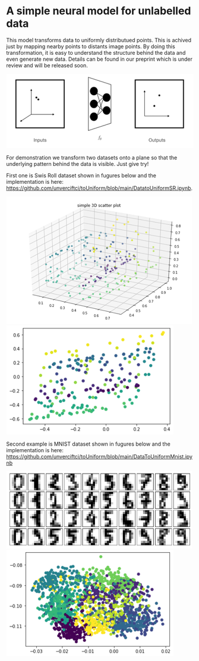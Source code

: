 # A simple neural model for unlabelled data

This model transforms data to uniformly distributued points. This is achived just by mapping nearby points to distants image points. By doing this transformation, it is easy to understand the structure behind the data and even generate new data. Details can be found in our preprint which is under review and will be released soon. 


<img src="https://github.com/unverciftci/toUniform/blob/main/images/flow.png" alt="Alt text" title="Optional title">

For demonstration we transform two datasets onto a plane so that the underlying pattern behind the data is visible. Just give try! 

First one is Swis Roll dataset shown in fugures below and the implementation is here: https://github.com/unverciftci/toUniform/blob/main/DatatoUniformSR.ipynb.

<p float="left">
<img src="https://github.com/unverciftci/toUniform/blob/main/images/sr3.png" alt="Alt text" title="Optional title", width="500">
<img src="https://github.com/unverciftci/toUniform/blob/main/images/sr2.png" alt="Alt text" title="Optional title", width="450">
 </p>

Second example is MNIST dataset shown in fugures below and the implementation is here: 
https://github.com/unverciftci/toUniform/blob/main/DataToUniformMnist.ipynb


<p float="left">
<img src="https://github.com/unverciftci/toUniform/blob/main/images/mnist1.png" alt="Alt text" title="Optional title", width="500">
<img src="https://github.com/unverciftci/toUniform/blob/main/images/mnist.png" alt="Alt text" title="Optional title", width="450">  
 </p>
